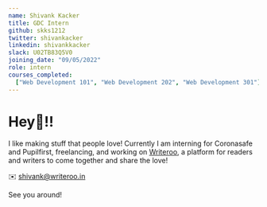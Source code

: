 ```yaml
---
name: Shivank Kacker
title: GDC Intern
github: skks1212
twitter: shivankacker
linkedin: shivankkacker
slack: U02TB83Q5V0
joining_date: "09/05/2022"
role: intern
courses_completed:
  ["Web Development 101", "Web Development 202", "Web Development 301"]
---
```


# Hey👋!!

I like making stuff that people love!
Currently I am interning for Coronasafe and Pupilfirst, freelancing, and working on [Writeroo](https://writeroo.in), a platform for readers and writers to come together and share the love!

✉️ shivank@writeroo.in

See you around!
